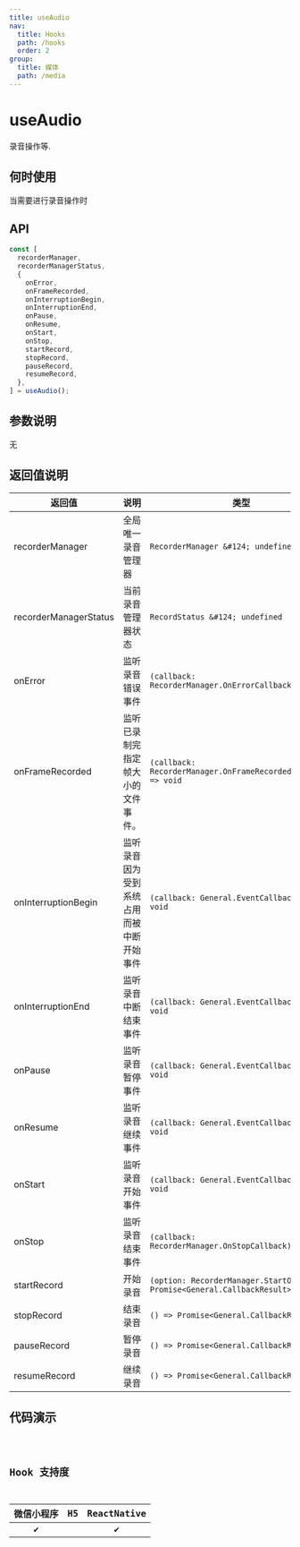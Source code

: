 ```yaml
---
title: useAudio
nav:
  title: Hooks
  path: /hooks
  order: 2
group:
  title: 媒体
  path: /media
---
```


# useAudio

录音操作等.

## 何时使用

当需要进行录音操作时

## API

```jsx | pure
const [
  recorderManager,
  recorderManagerStatus,
  {
    onError,
    onFrameRecorded,
    onInterruptionBegin,
    onInterruptionEnd,
    onPause,
    onResume,
    onStart,
    onStop,
    startRecord,
    stopRecord,
    pauseRecord,
    resumeRecord,
  },
] = useAudio();
```

## 参数说明

无

## 返回值说明

| 返回值                | 说明                                     | 类型                                                                       |
| --------------------- | ---------------------------------------- | -------------------------------------------------------------------------- |
| recorderManager       | 全局唯一录音管理器                       | `RecorderManager &#124; undefined`                                         |
| recorderManagerStatus | 当前录音管理器状态                       | `RecordStatus &#124; undefined`                                            |
| onError               | 监听录音错误事件                         | `(callback: RecorderManager.OnErrorCallback) => void`                      |
| onFrameRecorded       | 监听已录制完指定帧大小的文件事件。       | `(callback: RecorderManager.OnFrameRecordedCallback) => void`              |
| onInterruptionBegin   | 监听录音因为受到系统占用而被中断开始事件 | `(callback: General.EventCallback) => void`                                |
| onInterruptionEnd     | 监听录音中断结束事件                     | `(callback: General.EventCallback) => void`                                |
| onPause               | 监听录音暂停事件                         | `(callback: General.EventCallback) => void`                                |
| onResume              | 监听录音继续事件                         | `(callback: General.EventCallback) => void`                                |
| onStart               | 监听录音开始事件                         | `(callback: General.EventCallback) => void`                                |
| onStop                | 监听录音结束事件                         | `(callback: RecorderManager.OnStopCallback) => void`                       |
| startRecord           | 开始录音                                 | `(option: RecorderManager.StartOption) => Promise<General.CallbackResult>` |
| stopRecord            | 结束录音                                 | `() => Promise<General.CallbackResult>`                                    |
| pauseRecord           | 暂停录音                                 | `() => Promise<General.CallbackResult>`                                    |
| resumeRecord          | 继续录音                                 | `() => Promise<General.CallbackResult>`                                    |

## 代码演示

<code src="@pages/useAudio" />

## Hook 支持度

| 微信小程序 | H5  | ReactNative |
| :--------: | :-: | :---------: |
|     ✔️     |     |     ✔️      |
